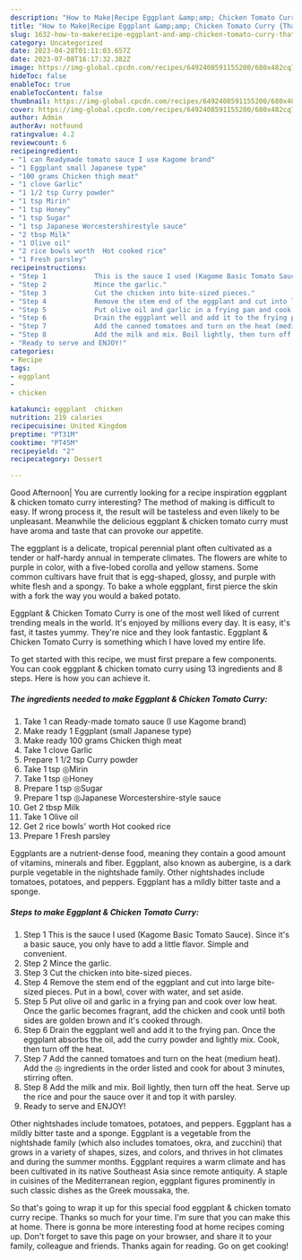 ```yaml
---
description: "How to Make|Recipe Eggplant &amp;amp; Chicken Tomato Curry {That is Delicious"
title: "How to Make|Recipe Eggplant &amp;amp; Chicken Tomato Curry {That is Delicious"
slug: 1632-how-to-makerecipe-eggplant-and-amp-chicken-tomato-curry-that-is-delicious
category: Uncategorized
date: 2023-04-28T01:11:03.657Z
date: 2023-07-08T16:17:32.382Z
image: https://img-global.cpcdn.com/recipes/6492408591155200/680x482cq70/eggplant-chicken-tomato-curry-recipe-main-photo.jpg
hideToc: false
enableToc: true
enableTocContent: false
thumbnail: https://img-global.cpcdn.com/recipes/6492408591155200/680x482cq70/eggplant-chicken-tomato-curry-recipe-main-photo.jpg
cover: https://img-global.cpcdn.com/recipes/6492408591155200/680x482cq70/eggplant-chicken-tomato-curry-recipe-main-photo.jpg
author: Admin
authorAv: notfound
ratingvalue: 4.2
reviewcount: 6
recipeingredient:
- "1 can Readymade tomato sauce I use Kagome brand"
- "1 Eggplant small Japanese type"
- "100 grams Chicken thigh meat"
- "1 clove Garlic"
- "1 1/2 tsp Curry powder"
- "1 tsp Mirin"
- "1 tsp Honey"
- "1 tsp Sugar"
- "1 tsp Japanese Worcestershirestyle sauce"
- "2 tbsp Milk"
- "1 Olive oil"
- "2 rice bowls worth  Hot cooked rice"
- "1 Fresh parsley"
recipeinstructions:
- "Step 1            This is the sauce I used (Kagome Basic Tomato Sauce). Since it&#39;s a basic sauce, you only have to add a little flavor. Simple and convenient."
- "Step 2            Mince the garlic."
- "Step 3            Cut the chicken into bite-sized pieces."
- "Step 4            Remove the stem end of the eggplant and cut into large bite-sized pieces. Put in a bowl, cover with water, and set aside."
- "Step 5            Put olive oil and garlic in a frying pan and cook over low heat. Once the garlic becomes fragrant, add the chicken and cook until both sides are golden brown and it&#39;s cooked through."
- "Step 6            Drain the eggplant well and add it to the frying pan. Once the eggplant absorbs the oil, add the curry powder and lightly mix. Cook, then turn off the heat."
- "Step 7            Add the canned tomatoes and turn on the heat (medium heat). Add the ◎ ingredients in the order listed and cook for about 3 minutes, stirring often."
- "Step 8            Add the milk and mix. Boil lightly, then turn off the heat. Serve up the rice and pour the sauce over it and top it with parsley."
- "Ready to serve and ENJOY!"
categories:
- Recipe
tags:
- eggplant
- 
- chicken

katakunci: eggplant  chicken 
nutrition: 219 calories
recipecuisine: United Kingdom
preptime: "PT31M"
cooktime: "PT45M"
recipeyield: "2"
recipecategory: Dessert

---
```



Good Afternoon| You are currently looking for a recipe inspiration eggplant &amp; chicken tomato curry interesting? The method of making is difficult to easy. If wrong process it, the result will be tasteless and even likely to be unpleasant. Meanwhile the delicious eggplant &amp; chicken tomato curry must have aroma and taste that can provoke our appetite.





The eggplant is a delicate, tropical perennial plant often cultivated as a tender or half-hardy annual in temperate climates. The flowers are white to purple in color, with a five-lobed corolla and yellow stamens. Some common cultivars have fruit that is egg-shaped, glossy, and purple with white flesh and a spongy. To bake a whole eggplant, first pierce the skin with a fork the way you would a baked potato.

Eggplant &amp; Chicken Tomato Curry is one of the most well liked of current trending meals in the world. It's enjoyed by millions every day. It is easy, it's fast, it tastes yummy. They're nice and they look fantastic. Eggplant &amp; Chicken Tomato Curry is something which I have loved my entire life.


To get started with this recipe, we must first prepare a few components. You can cook eggplant &amp; chicken tomato curry using 13 ingredients and 8 steps. Here is how you can achieve it.

<!--inarticleads1-->

##### The ingredients needed to make Eggplant &amp; Chicken Tomato Curry:

1. Take 1 can Ready-made tomato sauce (I use Kagome brand)
1. Make ready 1 Eggplant (small Japanese type)
1. Make ready 100 grams Chicken thigh meat
1. Take 1 clove Garlic
1. Prepare 1 1/2 tsp Curry powder
1. Take 1 tsp ◎Mirin
1. Take 1 tsp ◎Honey
1. Prepare 1 tsp ◎Sugar
1. Prepare 1 tsp ◎Japanese Worcestershire-style sauce
1. Get 2 tbsp Milk
1. Take 1 Olive oil
1. Get 2 rice bowls&#39; worth  Hot cooked rice
1. Prepare 1 Fresh parsley


Eggplants are a nutrient-dense food, meaning they contain a good amount of vitamins, minerals and fiber. Eggplant, also known as aubergine, is a dark purple vegetable in the nightshade family. Other nightshades include tomatoes, potatoes, and peppers. Eggplant has a mildly bitter taste and a sponge. 

<!--inarticleads2-->

##### Steps to make Eggplant &amp; Chicken Tomato Curry:

1. Step 1            This is the sauce I used (Kagome Basic Tomato Sauce). Since it&#39;s a basic sauce, you only have to add a little flavor. Simple and convenient.
1. Step 2            Mince the garlic.
1. Step 3            Cut the chicken into bite-sized pieces.
1. Step 4            Remove the stem end of the eggplant and cut into large bite-sized pieces. Put in a bowl, cover with water, and set aside.
1. Step 5            Put olive oil and garlic in a frying pan and cook over low heat. Once the garlic becomes fragrant, add the chicken and cook until both sides are golden brown and it&#39;s cooked through.
1. Step 6            Drain the eggplant well and add it to the frying pan. Once the eggplant absorbs the oil, add the curry powder and lightly mix. Cook, then turn off the heat.
1. Step 7            Add the canned tomatoes and turn on the heat (medium heat). Add the ◎ ingredients in the order listed and cook for about 3 minutes, stirring often.
1. Step 8            Add the milk and mix. Boil lightly, then turn off the heat. Serve up the rice and pour the sauce over it and top it with parsley.
1. Ready to serve and ENJOY!

Other nightshades include tomatoes, potatoes, and peppers. Eggplant has a mildly bitter taste and a sponge. Eggplant is a vegetable from the nightshade family (which also includes tomatoes, okra, and zucchini) that grows in a variety of shapes, sizes, and colors, and thrives in hot climates and during the summer months. Eggplant requires a warm climate and has been cultivated in its native Southeast Asia since remote antiquity. A staple in cuisines of the Mediterranean region, eggplant figures prominently in such classic dishes as the Greek moussaka, the. 

So that's going to wrap it up for this special food eggplant &amp; chicken tomato curry recipe. Thanks so much for your time. I'm sure that you can make this at home. There is gonna be more interesting food at home recipes coming up. Don't forget to save this page on your browser, and share it to your family, colleague and friends. Thanks again for reading. Go on get cooking!
